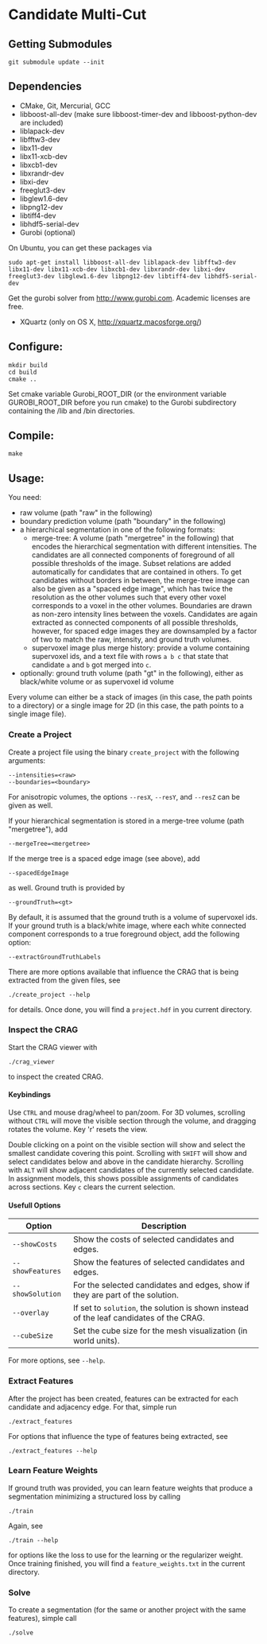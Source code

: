 Candidate Multi-Cut
===================

Getting Submodules
------------------

  ```
  git submodule update --init
  ```

Dependencies
------------

  * CMake, Git, Mercurial, GCC
  * libboost-all-dev (make sure libboost-timer-dev and libboost-python-dev are included)
  * liblapack-dev
  * libfftw3-dev
  * libx11-dev
  * libx11-xcb-dev
  * libxcb1-dev
  * libxrandr-dev
  * libxi-dev
  * freeglut3-dev
  * libglew1.6-dev
  * libpng12-dev
  * libtiff4-dev
  * libhdf5-serial-dev
  * Gurobi (optional)

  On Ubuntu, you can get these packages via

  ```
  sudo apt-get install libboost-all-dev liblapack-dev libfftw3-dev libx11-dev libx11-xcb-dev libxcb1-dev libxrandr-dev libxi-dev freeglut3-dev libglew1.6-dev libpng12-dev libtiff4-dev libhdf5-serial-dev
  ```

  Get the gurobi solver from http://www.gurobi.com. Academic licenses are free.

  * XQuartz (only on OS X, http://xquartz.macosforge.org/)

Configure:
----------

  ```
  mkdir build
  cd build
  cmake ..
  ```

  Set cmake variable Gurobi_ROOT_DIR (or the environment variable
  GUROBI_ROOT_DIR before you run cmake) to the Gurobi subdirectory containing
  the /lib and /bin directories.

Compile:
--------

  ```
  make
  ```
Usage:
------

You need:

* raw volume (path "raw" in the following)
* boundary prediction volume (path "boundary" in the following)
* a hierarchical segmentation in one of the following formats:
  * merge-tree: A volume (path "mergetree" in the following) that encodes the hierarchical segmentation with different intensities. The candidates are all connected components of foreground of all possible thresholds of the image. Subset relations are added automatically for candidates that are contained in others. To get candidates without borders in between, the merge-tree image can also be given as a "spaced edge image", which has twice the resolution as the other volumes such that every other voxel corresponds to a voxel in the other volumes. Boundaries are drawn as non-zero intensity lines between the voxels. Candidates are again extracted as connected components of all possible thresholds, however, for spaced edge images they are downsampled by a factor of two to match the raw, intensity, and ground truth volumes.
  * supervoxel image plus merge history: provide a volume containing supervoxel ids, and a text file with rows `a b c` that state that candidate `a` and `b` got merged into `c`.
* optionally: ground truth volume (path "gt" in the following), either as black/white volume or as supervoxel id volume

Every volume can either be a stack of images (in this case, the path points to a directory) or a single image for 2D (in this case, the path points to a single image file).

### Create a Project

Create a project file using the binary `create_project` with the following arguments:

```
--intensities=<raw>
--boundaries=<boundary>
```

For anisotropic volumes, the options `--resX`, `--resY`, and `--resZ` can be given as well.

If your hierarchical segmentation is stored in a merge-tree volume (path "mergetree"), add

```
--mergeTree=<mergetree>
```

If the merge tree is a spaced edge image (see above), add

```
--spacedEdgeImage
```

as well. Ground truth is provided by

```
--groundTruth=<gt>
```

By default, it is assumed that the ground truth is a volume of supervoxel ids. If your ground truth is a black/white image, where each white connected component corresponds to a true foreground object, add the following option:

```
--extractGroundTruthLabels
```

There are more options available that influence the CRAG that is being extracted from the given files, see

```
./create_project --help
```

for details. Once done, you will find a `project.hdf` in you current directory.

### Inspect the CRAG

Start the CRAG viewer with

```
./crag_viewer
```

to inspect the created CRAG.

#### Keybindings

Use `CTRL` and mouse drag/wheel to pan/zoom. For 3D volumes, scrolling without
`CTRL` will move the visible section through the volume, and dragging rotates
the volume. Key 'r' resets the view.

Double clicking on a point on the visible section will show and select the
smallest candidate covering this point. Scrolling with `SHIFT` will show and
select candidates below and above in the candidate hierarchy. Scrolling with
`ALT` will show adjacent candidates of the currently selected candidate. In
assignment models, this shows possible assignments of candidates across
sections. Key `c` clears the current selection.

#### Usefull Options

| Option            | Description                                                                            |
|-------------------|----------------------------------------------------------------------------------------|
| `--showCosts`     | Show the costs of selected candidates and edges.                                       |
| `--showFeatures`  | Show the features of selected candidates and edges.                                    |
| `--showSolution`  | For the selected candidates and edges, show if they are part of the solution.          |
| `--overlay`       | If set to `solution`, the solution is shown instead of the leaf candidates of the CRAG.|
| `--cubeSize`      | Set the cube size for the mesh visualization (in world units).                         |

For more options, see `--help`.

### Extract Features

After the project has been created, features can be extracted for each candidate and adjacency edge. For that, simple run

```
./extract_features
```

For options that influence the type of features being extracted, see

```
./extract_features --help
```

### Learn Feature Weights

If ground truth was provided, you can learn feature weights that produce a segmentation minimizing a structured loss by calling

```
./train
```

Again, see

```
./train --help
```

for options like the loss to use for the learning or the regularizer weight. Once training finished, you will find a `feature_weights.txt` in the current directory.

### Solve

To create a segmentation (for the same or another project with the same features), simple call

```
./solve
```
